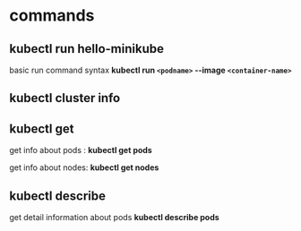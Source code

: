 # commands

## kubectl run hello-minikube

basic run command syntax **kubectl run `<podname>` --image `<container-name>`**

## kubectl cluster info

## kubectl get

get info about pods : **kubectl get pods**

get info about nodes: **kubectl get nodes**

## kubectl describe

get detail information about pods **kubectl describe pods**
